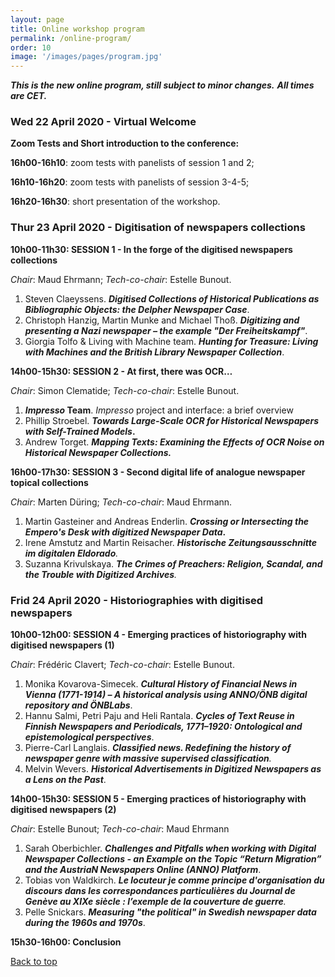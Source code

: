 ```yaml
---
layout: page
title: Online workshop program
permalink: /online-program/
order: 10
image: '/images/pages/program.jpg'
---
```


***This is the new online program, still subject to minor changes.*** ***All times are CET.***

### Wed 22 April 2020 - Virtual Welcome 

**Zoom Tests and Short introduction to the conference:**

**16h00-16h10**: zoom tests with panelists of session 1 and 2;

**16h10-16h20**: zoom tests with panelists of session 3-4-5;

**16h20-16h30**: short presentation of the workshop.



### Thur 23 April 2020 - Digitisation of newspapers collections



**10h00-11h30:  SESSION 1 - In the forge of the digitised newspapers collections**

_Chair_: Maud Ehrmann; *Tech-co-chair*: Estelle Bunout.

1. Steven Claeyssens. ***Digitised Collections of Historical Publications as Bibliographic Objects: the Delpher Newspaper Case***.
2. Christoph Hanzig, Martin Munke and Michael Thoß. ***Digitizing and presenting a Nazi newspaper – the example "Der Freiheitskampf"***. 
3. Giorgia Tolfo & Living with Machine team. ***Hunting for Treasure: Living with Machines and the British Library Newspaper Collection***.





**14h00-15h30: SESSION 2 -  At first, there was OCR…**

_Chair_: Simon Clematide; *Tech-co-chair*: Estelle Bunout.

1. ***Impresso* Team**. *Impresso* project and interface: a brief overview
2. Phillip Stroebel. ***Towards Large-Scale OCR for Historical Newspapers with Self-Trained Models*.**
3. Andrew Torget. ***Mapping Texts: Examining the Effects of OCR Noise on Historical Newspaper Collections.***





**16h00-17h30: SESSION 3 - Second digital life of analogue newspaper topical collections**

_Chair_: Marten Düring; *Tech-co-chair*: Maud Ehrmann.

1. Martin Gasteiner and Andreas Enderlin. ***Crossing or Intersecting the Empero's Desk with digitized Newspaper Data*.**
2. Irene Amstutz and Martin Reisacher. ***Historische Zeitungsausschnitte im digitalen Eldorado**.*
3. Suzanna Krivulskaya. ***The Crimes of Preachers: Religion, Scandal, and the Trouble with Digitized Archives**.*




### Frid 24 April 2020 - Historiographies with digitised newspapers

**10h00-12h00: SESSION  4 - Emerging practices of historiography with digitised newspapers (1)** 

_Chair_: Frédéric Clavert; *Tech-co-chair*: Estelle Bunout.

1. Monika Kovarova-Simecek. ***Cultural History of Financial News in Vienna (1771-1914) – A historical analysis using ANNO/ÖNB digital repository and ÖNBLabs***.
2. Hannu Salmi, Petri Paju and Heli Rantala. ***Cycles of Text Reuse in Finnish Newspapers and Periodicals, 1771–1920: Ontological and epistemological perspectives***. 
3. Pierre-Carl Langlais. ***Classified news. Redefining the history of newspaper genre with massive supervised classification**.*
4. Melvin Wevers. ***Historical Advertisements in Digitized Newspapers as a Lens on the Past***.





**14h00-15h30: SESSION 5 - Emerging practices of historiography with digitised newspapers (2)**

_Chair_: Estelle Bunout; *Tech-co-chair*: Maud Ehrmann

1. Sarah Oberbichler. ***Challenges and Pitfalls when working with Digital Newspaper Collections - an Example on the Topic “Return Migration” and the AustriaN Newspapers Online (ANNO) Platform***.
2. Tobias von Waldkirch. ***Le locuteur je comme principe d'organisation du discours dans les correspondances particulières du Journal de Genève au XIXe siècle : l’exemple de la couverture de guerre**.*
3. Pelle Snickars. ***Measuring "the political" in Swedish newspaper data during the 1960s and 1970s***.

**15h30-16h00: Conclusion** 



 <a href="#top">Back to top</a>

